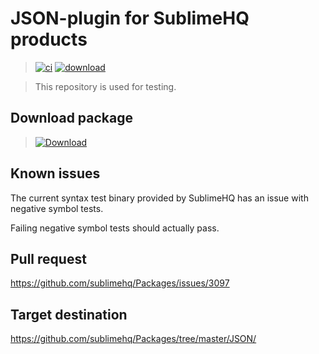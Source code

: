# JSON-plugin for SublimeHQ products

> [![ci](https://github.com/jrappen/sublime-json/actions/workflows/ci.yml/badge.svg)](https://github.com/jrappen/sublime-json/actions/workflows/ci.yml)
> [![download](https://github.com/jrappen/sublime-json/actions/workflows/download.yml/badge.svg)](https://github.com/jrappen/sublime-json/actions/workflows/download.yml)

> This repository is used for testing.

## Download package

> [![Download](https://img.shields.io/static/v1?label=download&message=JSON.sublime-package&color=brightgreen)](https://github.com/jrappen/sublime-json/blob/download/JSON.sublime-package?raw=true)

## Known issues

The current syntax test binary provided by SublimeHQ has an issue with negative symbol tests.

Failing negative symbol tests should actually pass.

## Pull request

<https://github.com/sublimehq/Packages/issues/3097>

## Target destination

<https://github.com/sublimehq/Packages/tree/master/JSON/>
